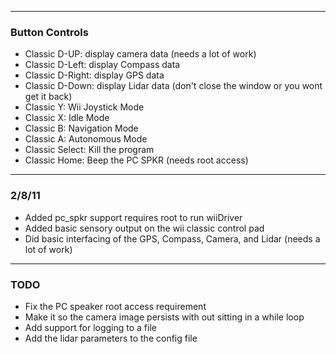
---

### Button Controls ###
  * Classic D-UP: display camera data (needs a lot of work)
  * Classic D-Left: display Compass data
  * Classic D-Right: display GPS data
  * Classic D-Down: display Lidar data (don't close the window or you wont get it back)
  * Classic Y: Wii Joystick Mode
  * Classic X: Idle Mode
  * Classic B: Navigation Mode
  * Classic A: Autonomous Mode
  * Classic Select: Kill the program
  * Classic Home: Beep the PC SPKR (needs root access)

---

### 2/8/11 ###
  * Added pc\_spkr support requires root to run wiiDriver
  * Added basic sensory output on the wii classic control pad
  * Did basic interfacing of the GPS, Compass, Camera, and Lidar (needs a lot of work)


---

### TODO ###
  * Fix the PC speaker root access requirement
  * Make it so the camera image persists with out sitting in a while loop
  * Add support for logging to a file
  * Add the lidar parameters to the config file